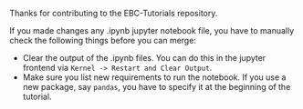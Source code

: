 Thanks for contributing to the EBC-Tutorials repository.

If you made changes any .ipynb jupyter notebook file, you have to manually check the following things before you can merge:

- Clear the output of the .ipynb files. You can do this in the jupyter frontend via `Kernel -> Restart and Clear Output`.
- Make sure you list new requirements to run the notebook. If you use a new package, say `pandas`, you have to specify it at the beginning of the tutorial.
